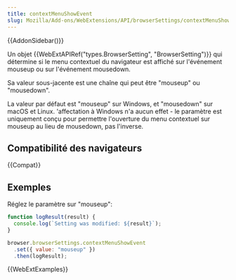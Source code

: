 ```yaml
---
title: contextMenuShowEvent
slug: Mozilla/Add-ons/WebExtensions/API/browserSettings/contextMenuShowEvent
---
```


{{AddonSidebar()}}

Un objet {{WebExtAPIRef("types.BrowserSetting", "BrowserSetting")}} qui détermine si le menu contextuel du navigateur est affiché sur l'événement mouseup ou sur l'événement mousedown.

Sa valeur sous-jacente est une chaîne qui peut être "mouseup" ou "mousedown".

La valeur par défaut est "mouseup" sur Windows, et "mousedown" sur macOS et Linux. 'affectation à Windows n'a aucun effet - le paramètre est uniquement conçu pour permettre l'ouverture du menu contextuel sur mouseup au lieu de mousedown, pas l'inverse.

## Compatibilité des navigateurs

{{Compat}}

## Exemples

Réglez le paramètre sur "mouseup":

```js
function logResult(result) {
  console.log(`Setting was modified: ${result}`);
}

browser.browserSettings.contextMenuShowEvent
  .set({ value: "mouseup" })
  .then(logResult);
```

{{WebExtExamples}}
